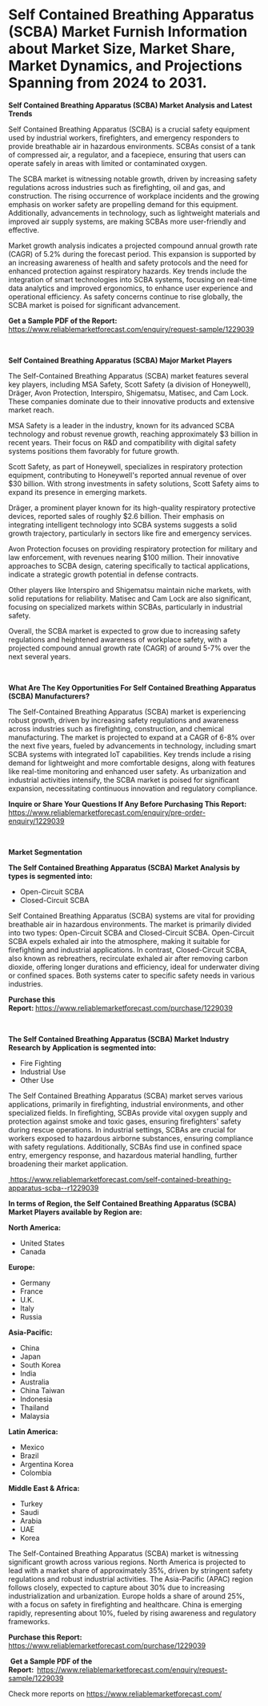 <p><h1>Self Contained Breathing Apparatus (SCBA) Market Furnish Information about Market Size, Market Share, Market Dynamics, and Projections Spanning from 2024 to 2031.</h1></p><p><strong>Self Contained Breathing Apparatus (SCBA) Market Analysis and Latest Trends</strong></p>
<p><p>Self Contained Breathing Apparatus (SCBA) is a crucial safety equipment used by industrial workers, firefighters, and emergency responders to provide breathable air in hazardous environments. SCBAs consist of a tank of compressed air, a regulator, and a facepiece, ensuring that users can operate safely in areas with limited or contaminated oxygen.</p><p>The SCBA market is witnessing notable growth, driven by increasing safety regulations across industries such as firefighting, oil and gas, and construction. The rising occurrence of workplace incidents and the growing emphasis on worker safety are propelling demand for this equipment. Additionally, advancements in technology, such as lightweight materials and improved air supply systems, are making SCBAs more user-friendly and effective.</p><p>Market growth analysis indicates a projected compound annual growth rate (CAGR) of 5.2% during the forecast period. This expansion is supported by an increasing awareness of health and safety protocols and the need for enhanced protection against respiratory hazards. Key trends include the integration of smart technologies into SCBA systems, focusing on real-time data analytics and improved ergonomics, to enhance user experience and operational efficiency. As safety concerns continue to rise globally, the SCBA market is poised for significant advancement.</p></p>
<p><strong>Get a Sample PDF of the Report:&nbsp;</strong> <a href="https://www.reliablemarketforecast.com/enquiry/request-sample/1229039?utm_campaign=1929&utm_medium=2&utm_source=Github&utm_content=ia&utm_term=29122024&utm_id=self-contained-breathing-apparatus-scba">https://www.reliablemarketforecast.com/enquiry/request-sample/1229039</a></p>
<p>&nbsp;</p>
<p><strong>Self Contained Breathing Apparatus (SCBA) Major Market Players</strong></p>
<p><p>The Self-Contained Breathing Apparatus (SCBA) market features several key players, including MSA Safety, Scott Safety (a division of Honeywell), Dräger, Avon Protection, Interspiro, Shigematsu, Matisec, and Cam Lock. These companies dominate due to their innovative products and extensive market reach.</p><p>MSA Safety is a leader in the industry, known for its advanced SCBA technology and robust revenue growth, reaching approximately $3 billion in recent years. Their focus on R&D and compatibility with digital safety systems positions them favorably for future growth.</p><p>Scott Safety, as part of Honeywell, specializes in respiratory protection equipment, contributing to Honeywell's reported annual revenue of over $30 billion. With strong investments in safety solutions, Scott Safety aims to expand its presence in emerging markets.</p><p>Dräger, a prominent player known for its high-quality respiratory protective devices, reported sales of roughly $2.6 billion. Their emphasis on integrating intelligent technology into SCBA systems suggests a solid growth trajectory, particularly in sectors like fire and emergency services.</p><p>Avon Protection focuses on providing respiratory protection for military and law enforcement, with revenues nearing $100 million. Their innovative approaches to SCBA design, catering specifically to tactical applications, indicate a strategic growth potential in defense contracts.</p><p>Other players like Interspiro and Shigematsu maintain niche markets, with solid reputations for reliability. Matisec and Cam Lock are also significant, focusing on specialized markets within SCBAs, particularly in industrial safety.</p><p>Overall, the SCBA market is expected to grow due to increasing safety regulations and heightened awareness of workplace safety, with a projected compound annual growth rate (CAGR) of around 5-7% over the next several years.</p></p>
<p>&nbsp;</p>
<p><strong>What Are The Key Opportunities For Self Contained Breathing Apparatus (SCBA) Manufacturers?</strong></p>
<p><p>The Self-Contained Breathing Apparatus (SCBA) market is experiencing robust growth, driven by increasing safety regulations and awareness across industries such as firefighting, construction, and chemical manufacturing. The market is projected to expand at a CAGR of 6-8% over the next five years, fueled by advancements in technology, including smart SCBA systems with integrated IoT capabilities. Key trends include a rising demand for lightweight and more comfortable designs, along with features like real-time monitoring and enhanced user safety. As urbanization and industrial activities intensify, the SCBA market is poised for significant expansion, necessitating continuous innovation and regulatory compliance.</p></p>
<p><strong>Inquire or Share Your Questions If Any Before Purchasing This Report:</strong> <a href="https://www.reliablemarketforecast.com/enquiry/pre-order-enquiry/1229039?utm_campaign=1929&utm_medium=2&utm_source=Github&utm_content=ia&utm_term=29122024&utm_id=self-contained-breathing-apparatus-scba">https://www.reliablemarketforecast.com/enquiry/pre-order-enquiry/1229039</a></p>
<p>&nbsp;</p>
<p><strong>Market Segmentation</strong></p>
<p><strong>The Self Contained Breathing Apparatus (SCBA) Market Analysis by types is segmented into:</strong></p>
<p><ul><li>Open-Circuit SCBA</li><li>Closed-Circuit SCBA</li></ul></p>
<p><p>Self Contained Breathing Apparatus (SCBA) systems are vital for providing breathable air in hazardous environments. The market is primarily divided into two types: Open-Circuit SCBA and Closed-Circuit SCBA. Open-Circuit SCBA expels exhaled air into the atmosphere, making it suitable for firefighting and industrial applications. In contrast, Closed-Circuit SCBA, also known as rebreathers, recirculate exhaled air after removing carbon dioxide, offering longer durations and efficiency, ideal for underwater diving or confined spaces. Both systems cater to specific safety needs in various industries.</p></p>
<p><strong>Purchase this Report:&nbsp;</strong><a href="https://www.reliablemarketforecast.com/purchase/1229039?utm_campaign=1929&utm_medium=2&utm_source=Github&utm_content=ia&utm_term=29122024&utm_id=self-contained-breathing-apparatus-scba">https://www.reliablemarketforecast.com/purchase/1229039</a></p>
<p>&nbsp;</p>
<p><strong>The Self Contained Breathing Apparatus (SCBA) Market Industry Research by Application is segmented into:</strong></p>
<p><ul><li>Fire Fighting</li><li>Industrial Use</li><li>Other Use</li></ul></p>
<p><p>The Self Contained Breathing Apparatus (SCBA) market serves various applications, primarily in firefighting, industrial environments, and other specialized fields. In firefighting, SCBAs provide vital oxygen supply and protection against smoke and toxic gases, ensuring firefighters' safety during rescue operations. In industrial settings, SCBAs are crucial for workers exposed to hazardous airborne substances, ensuring compliance with safety regulations. Additionally, SCBAs find use in confined space entry, emergency response, and hazardous material handling, further broadening their market application.</p></p>
<p><a href="https://www.reliablemarketforecast.com/self-contained-breathing-apparatus-scba--r1229039?utm_campaign=1929&utm_medium=2&utm_source=Github&utm_content=ia&utm_term=29122024&utm_id=self-contained-breathing-apparatus-scba">&nbsp;https://www.reliablemarketforecast.com/self-contained-breathing-apparatus-scba--r1229039</a></p>
<p><strong>In terms of Region, the Self Contained Breathing Apparatus (SCBA) Market Players available by Region are:</strong></p>
<p>
    <p> <strong> North America: </strong>
        <ul>
            <li>United States</li>
            <li>Canada</li>
        </ul>
        </p> 
    <p> <strong> Europe: </strong>
        <ul>
            <li>Germany</li>
            <li>France</li>
            <li>U.K.</li>
            <li>Italy</li>
            <li>Russia</li>
        </ul>
        </p> 
    <p> <strong> Asia-Pacific: </strong>
        <ul>
            <li>China</li>
            <li>Japan</li>
            <li>South Korea</li>
            <li>India</li>
            <li>Australia</li>
            <li>China Taiwan</li>
            <li>Indonesia</li>
            <li>Thailand</li>
            <li>Malaysia</li>
        </ul>
        </p> 
    <p> <strong> Latin America: </strong>
        <ul>
            <li>Mexico</li>
            <li>Brazil</li>
            <li>Argentina Korea</li>
            <li>Colombia</li>
        </ul>
        </p> 
    <p> <strong> Middle East & Africa: </strong>
        <ul>
            <li>Turkey</li>
            <li>Saudi</li>
            <li>Arabia</li>
            <li>UAE</li>
            <li>Korea</li>
        </ul>
    </p>
    </p>
<p><p>The Self-Contained Breathing Apparatus (SCBA) market is witnessing significant growth across various regions. North America is projected to lead with a market share of approximately 35%, driven by stringent safety regulations and robust industrial activities. The Asia-Pacific (APAC) region follows closely, expected to capture about 30% due to increasing industrialization and urbanization. Europe holds a share of around 25%, with a focus on safety in firefighting and healthcare. China is emerging rapidly, representing about 10%, fueled by rising awareness and regulatory frameworks.</p></p>
<p><strong>Purchase this Report: </strong><a href="https://www.reliablemarketforecast.com/purchase/1229039?utm_campaign=1929&utm_medium=2&utm_source=Github&utm_content=ia&utm_term=29122024&utm_id=self-contained-breathing-apparatus-scba">https://www.reliablemarketforecast.com/purchase/1229039</a></p>
<p>&nbsp;<strong>Get a Sample PDF of the Report:&nbsp;&nbsp;</strong><a href="https://www.reliablemarketforecast.com/enquiry/request-sample/1229039?utm_campaign=1929&utm_medium=2&utm_source=Github&utm_content=ia&utm_term=29122024&utm_id=self-contained-breathing-apparatus-scba">https://www.reliablemarketforecast.com/enquiry/request-sample/1229039</a></p>
<p><strong></strong></p>
<p>Check more reports on <a href="https://www.reliablemarketforecast.com/?utm_campaign=1929&utm_medium=2&utm_source=Github&utm_content=ia&utm_term=29122024&utm_id=self-contained-breathing-apparatus-scba">https://www.reliablemarketforecast.com/</a></p>